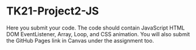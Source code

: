 # TK21-Project2-JS
Here you submit your code. The code should contain JavaScript HTML DOM EventListener, Array, Loop, and CSS animation.
You will also submit the GitHub Pages link in Canvas under the assignment too.
